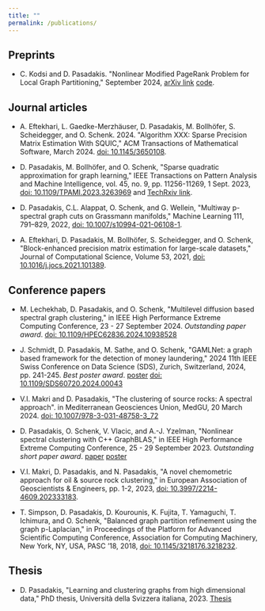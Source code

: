 ```yaml
---
title: ""
permalink: /publications/
---
```

<!-- You can also find my articles on [my scholar profile](https://scholar.google.com/citations?user=X8lZFUEAAAAJ&hl=en). -->
## Preprints

* C. Kodsi and D. Pasadakis. "Nonlinear Modified PageRank Problem for Local Graph Partitioning," September 2024, [arXiv link](https://arxiv.org/abs/2409.01834) [code](https://github.com/DmsPas/Nonlinear_modified_PageRank).

## Journal articles

* A. Eftekhari, L. Gaedke-Merzhäuser, D. Pasadakis, M. Bollhöfer, S. Scheidegger, and O. Schenk. 2024. "Algorithm XXX: Sparse Precision Matrix Estimation With SQUIC," ACM Transactions of Mathematical Software, March 2024. [doi: 10.1145/3650108](https://doi.org/10.1145/3650108).

* D. Pasadakis, M. Bollhöfer, and O. Schenk, "Sparse quadratic approximation for graph learning," IEEE Transactions on Pattern Analysis and Machine Intelligence, vol. 45, no. 9, pp. 11256-11269, 1 Sept. 2023, [doi: 10.1109/TPAMI.2023.3263969](https://doi.org/10.1109/TPAMI.2023.3263969) and [TechRxiv link](https://www.techrxiv.org/doi/full/10.36227/techrxiv.19635990.v1). 

* D. Pasadakis, C.L. Alappat, O. Schenk, and G. Wellein, "Multiway p-spectral graph cuts on Grassmann manifolds," Machine Learning 111, 791–829, 2022, [doi: 10.1007/s10994-021-06108-1](https://doi.org/10.1007/s10994-021-06108-1). 

* A. Eftekhari, D. Pasadakis, M. Bollhöfer, S. Scheidegger, and O. Schenk, "Block-enhanced precision matrix estimation for large-scale datasets," Journal of Computational Science, Volume 53, 2021, [doi: 10.1016/j.jocs.2021.101389](https://doi.org/10.1016/j.jocs.2021.101389). 

## Conference papers

* M. Lechekhab, D. Pasadakis, and O. Schenk, "Multilevel diffusion based spectral graph clustering," in IEEE High Performance Extreme Computing Conference, 23 - 27 September 2024. *Outstanding paper award*. [doi: 10.1109/HPEC62836.2024.10938528](https://doi.org/10.1109/HPEC62836.2024.10938528)

* J. Schmidt, D. Pasadakis, M. Sathe, and O. Schenk, "GAMLNet: a graph based framework for the detection of money laundering," 2024 11th IEEE Swiss Conference on Data Science (SDS), Zurich, Switzerland, 2024, pp. 241-245. *Best poster award*. [poster](http://DmsPas.github.io/files/SDS24_GAMLNet_Poster.pdf) [doi: 10.1109/SDS60720.2024.00043](https://doi.org/10.1109/SDS60720.2024.00043)

* V.I. Makri and D. Pasadakis, "The clustering of source rocks: A spectral approach". in Mediterranean Geosciences Union, MedGU, 20 March 2024. [doi: 10.1007/978-3-031-48758-3_72](https://doi.org/10.1007/978-3-031-48758-3_72)

* D. Pasadakis, O. Schenk, V. Vlacic, and A.-J. Yzelman, "Nonlinear spectral clustering with C++ GraphBLAS," in IEEE High Performance Extreme Computing Conference, 25 - 29 September 2023. *Outstanding short paper award*. [paper](http://albert-jan.yzelman.net/PDFs/pasadakis23a-pp.pdf) [poster](http://DmsPas.github.io/files/Poster_IEEE_HPEC_23.pdf)

* V.I. Makri, D. Pasadakis, and N. Pasadakis, "A novel chemometric approach for oil & source rock clustering," in European Association of Geoscientists & Engineers, pp. 1-2, 2023, [doi: 10.3997/2214-4609.202333183](https://doi.org/10.3997/2214-4609.202333183).

* T. Simpson, D. Pasadakis, D. Kourounis, K. Fujita, T. Yamaguchi, T. Ichimura, and O. Schenk, "Balanced graph partition refinement using the graph p-Laplacian," in Proceedings of the Platform for Advanced Scientific Computing Conference, Association for Computing Machinery, New York, NY, USA, PASC ’18, 2018, [doi: 10.1145/3218176.3218232](https://doi.org/10.1145/3218176.3218232).

## Thesis

* D. Pasadakis, "Learning and clustering graphs from high dimensional data," PhD thesis, Università della Svizzera italiana, 2023. [Thesis](https://folia.unifr.ch/global/documents/324640)